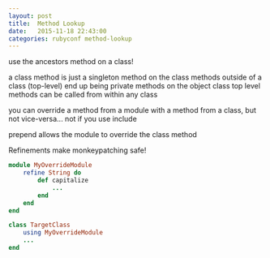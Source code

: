 ```yaml
---
layout: post
title:  Method Lookup
date:   2015-11-18 22:43:00
categories: rubyconf method-lookup
---
```


use the ancestors method on a class!

a class method is just a singleton method on the class
methods outside of a class (top-level) end up being private methods on the object class
top level methods can be called from within any class

you can override a method from a module with a method from a class, but not vice-versa... not if you use include

prepend allows the module to override the class method

Refinements make monkeypatching safe!

```ruby
module MyOverrideModule
	refine String do
		def capitalize
			...
		end
	end
end

class TargetClass
	using MyOverrideModule
	...
end
```